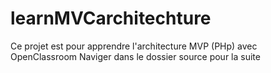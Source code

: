 # learnMVCarchitechture
Ce projet est pour apprendre l'architecture MVP (PHp) avec OpenClassroom
Naviger dans le dossier source pour la suite
